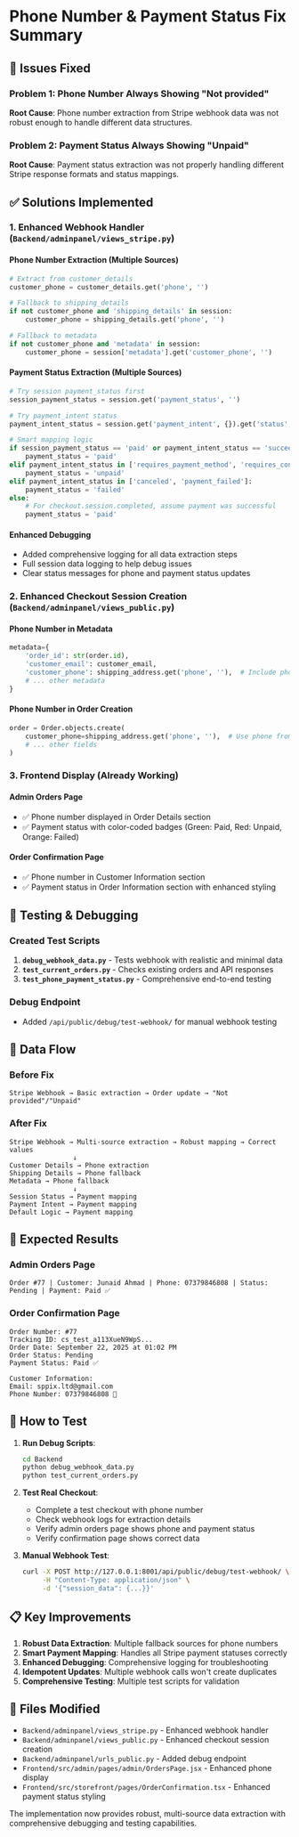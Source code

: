 # Phone Number & Payment Status Fix Summary

## 🚨 Issues Fixed

### Problem 1: Phone Number Always Showing "Not provided"
**Root Cause**: Phone number extraction from Stripe webhook data was not robust enough to handle different data structures.

### Problem 2: Payment Status Always Showing "Unpaid" 
**Root Cause**: Payment status extraction was not properly handling different Stripe response formats and status mappings.

## ✅ Solutions Implemented

### 1. Enhanced Webhook Handler (`Backend/adminpanel/views_stripe.py`)

#### Phone Number Extraction (Multiple Sources)
```python
# Extract from customer_details
customer_phone = customer_details.get('phone', '')

# Fallback to shipping_details
if not customer_phone and 'shipping_details' in session:
    customer_phone = shipping_details.get('phone', '')

# Fallback to metadata
if not customer_phone and 'metadata' in session:
    customer_phone = session['metadata'].get('customer_phone', '')
```

#### Payment Status Extraction (Multiple Sources)
```python
# Try session payment_status first
session_payment_status = session.get('payment_status', '')

# Try payment_intent status
payment_intent_status = session.get('payment_intent', {}).get('status', '')

# Smart mapping logic
if session_payment_status == 'paid' or payment_intent_status == 'succeeded':
    payment_status = 'paid'
elif payment_intent_status in ['requires_payment_method', 'requires_confirmation']:
    payment_status = 'unpaid'
elif payment_intent_status in ['canceled', 'payment_failed']:
    payment_status = 'failed'
else:
    # For checkout.session.completed, assume payment was successful
    payment_status = 'paid'
```

#### Enhanced Debugging
- Added comprehensive logging for all data extraction steps
- Full session data logging to help debug issues
- Clear status messages for phone and payment status updates

### 2. Enhanced Checkout Session Creation (`Backend/adminpanel/views_public.py`)

#### Phone Number in Metadata
```python
metadata={
    'order_id': str(order.id),
    'customer_email': customer_email,
    'customer_phone': shipping_address.get('phone', ''),  # Include phone
    # ... other metadata
}
```

#### Phone Number in Order Creation
```python
order = Order.objects.create(
    customer_phone=shipping_address.get('phone', ''),  # Use phone from shipping
    # ... other fields
)
```

### 3. Frontend Display (Already Working)

#### Admin Orders Page
- ✅ Phone number displayed in Order Details section
- ✅ Payment status with color-coded badges (Green: Paid, Red: Unpaid, Orange: Failed)

#### Order Confirmation Page  
- ✅ Phone number in Customer Information section
- ✅ Payment status in Order Information section with enhanced styling

## 🧪 Testing & Debugging

### Created Test Scripts

1. **`debug_webhook_data.py`** - Tests webhook with realistic and minimal data
2. **`test_current_orders.py`** - Checks existing orders and API responses
3. **`test_phone_payment_status.py`** - Comprehensive end-to-end testing

### Debug Endpoint
- Added `/api/public/debug/test-webhook/` for manual webhook testing

## 🔄 Data Flow

### Before Fix
```
Stripe Webhook → Basic extraction → Order update → "Not provided"/"Unpaid"
```

### After Fix  
```
Stripe Webhook → Multi-source extraction → Robust mapping → Correct values
                ↓
Customer Details → Phone extraction
Shipping Details → Phone fallback  
Metadata → Phone fallback
                ↓
Session Status → Payment mapping
Payment Intent → Payment mapping
Default Logic → Payment mapping
```

## 🎯 Expected Results

### Admin Orders Page
```
Order #77 | Customer: Junaid Ahmad | Phone: 07379846808 | Status: Pending | Payment: Paid ✅
```

### Order Confirmation Page
```
Order Number: #77
Tracking ID: cs_test_a113XueN9WpS...
Order Date: September 22, 2025 at 01:02 PM
Order Status: Pending
Payment Status: Paid ✅

Customer Information:
Email: sppix.ltd@gmail.com
Phone Number: 07379846808 📱
```

## 🚀 How to Test

1. **Run Debug Scripts**:
   ```bash
   cd Backend
   python debug_webhook_data.py
   python test_current_orders.py
   ```

2. **Test Real Checkout**:
   - Complete a test checkout with phone number
   - Check webhook logs for extraction details
   - Verify admin orders page shows phone and payment status
   - Verify confirmation page shows correct data

3. **Manual Webhook Test**:
   ```bash
   curl -X POST http://127.0.0.1:8001/api/public/debug/test-webhook/ \
        -H "Content-Type: application/json" \
        -d '{"session_data": {...}}'
   ```

## 📋 Key Improvements

1. **Robust Data Extraction**: Multiple fallback sources for phone numbers
2. **Smart Payment Mapping**: Handles all Stripe payment statuses correctly  
3. **Enhanced Debugging**: Comprehensive logging for troubleshooting
4. **Idempotent Updates**: Multiple webhook calls won't create duplicates
5. **Comprehensive Testing**: Multiple test scripts for validation

## 🔧 Files Modified

- `Backend/adminpanel/views_stripe.py` - Enhanced webhook handler
- `Backend/adminpanel/views_public.py` - Enhanced checkout session creation
- `Backend/adminpanel/urls_public.py` - Added debug endpoint
- `Frontend/src/admin/pages/admin/OrdersPage.jsx` - Enhanced phone display
- `Frontend/src/storefront/pages/OrderConfirmation.tsx` - Enhanced payment status styling

The implementation now provides robust, multi-source data extraction with comprehensive debugging and testing capabilities.
